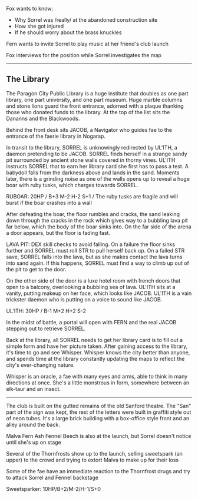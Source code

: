 Fox wants to know:
- Why Sorrel was /really/ at the abandoned construction site
- How she got injured
- If he should worry about the brass knuckles

Fern wants to invite Sorrel to play music at her friend's club launch

Fox interviews for the position while Sorrel investigates the map

---

## The Library
The Paragon City Public Library is a huge institute that doubles as one part library, one part university, and one part museum. Huge marble columns and stone lions guard the front entrance, adorned with a plaque thanking those who donated funds to the library. At the top of the list sits the Dananns and the Blackwoods.

Behind the front desk sits JACOB, a Navigator who guides fae to the entrance of the faerie library in Nogarap.

In transit to the library, SORREL is unknowingly redirected by UL'ITH, a daemon pretending to be JACOB. SORREL finds herself in a strange sandy pit surrounded by ancient stone walls covered in thorny vines. UL'ITH instructs SORREL that to earn her library card she first has to pass a test. A babydoll falls from the darkness above and lands in the sand. Moments later, there is a grinding noise as one of the walls opens up to reveal a huge boar with ruby tusks, which charges towards SORREL.

RUBOAR: 20HP / B+3 M-2 H-2 S+1 / The ruby tusks are fragile and will burst if the boar crashes into a wall

After defeating the boar, the floor rumbles and cracks, the sand leaking down through the cracks in the rock which gives way to a bubbling lava pit far below, which the body of the boar sinks into. On the far side of the arena a door appears, but the floor is fading fast.

LAVA PIT: DEX skill checks to avoid falling.
    On a failure the floor sinks further and SORREL must roll STR to pull herself back up.
    On a failed STR save, SORREL falls into the lava, but as she makes contact the lava turns into sand again. 
    If this happens, SORREL must find a way to climb up out of the pit to get to the door.

On the other side of the door is a luxe hotel room with french doors that open to a balcony, overlooking a bubbling sea of lava. UL'ITH sits at a vanity, putting makeup on her face, which looks like JACOB. UL'ITH is a vain trickster daemon who is putting on a voice to sound like JACOB.

UL'ITH: 30HP / B-1 M+2 H+2 S-2

In the midst of battle, a portal will open with FERN and the real JACOB stepping out to retrieve SORREL.

Back at the library, all SORREL needs to get her library card is to fill out a simple form and have her picture taken. After gaining access to the library, it's time to go and see Whisper. Whisper knows the city better than anyone, and spends time at the library constantly updating the maps to reflect the city's ever-changing nature.

Whisper is an oracle, a fae with many eyes and arms, able to think in many directions at once. She's a little monstrous in form, somewhere between an elk-taur and an insect.

---

The club is built on the gutted remains of the old Sanford theatre. The "San" part of the sign was kept, the rest of the letters were built in graffiti style out of neon tubes. It's a large brick building with a box-office style front and an alley around the back.

Malva
Fern
Ash
Fennel
Beech is also at the launch, but Sorrel doesn't notice until she's up on stage

Several of the Thornfrosts show up to the launch, selling sweetspark (an upper) to the crowd and trying to extort Malva to make up for their loss

Some of the fae have an immediate reaction to the Thornfrost drugs and try to attack Sorrel and Fennel backstage

Sweetsparker: 10HP/B+2/M-2/H-1/S+0
